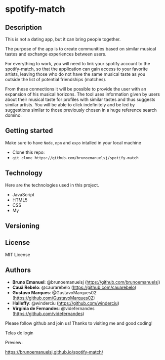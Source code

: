 # spotify-match

## Description 

This is not a dating app, but it can bring people together.

The purpose of the app is to create communities based on similar musical tastes and exchange experiences between users.

For everything to work, you will need to link your spotify account to the spotify-match, so that the application can gain access to your favorite artists, leaving those who do not have the same musical taste as you outside the list of potential friendships (matches).

From these connections it will be possible to provide the user with an expansion of his musical horizons.
The tool uses information given by users about their musical taste for profiles with similar tastes and thus suggests similar artists. You will be able to click indefinitely and be led by suggestions similar to those previously chosen in a huge reference search domino.
 

## Getting started

Make sure to have `Node`, `npm` and `expo` intalled in your local machine

- Clone this repo: 
- ```git clone https://github.com/brunoemanuelsj/spotify-match```
 

## Technology
Here are the technologies used in this project.

* JavaScript 
* HTML5
* CSS
* My

## Versioning

## License

MIT License

## Authors

*  **Bruno Emanuel**: @brunoemanuelsj (https://github.com/brunoemanuelsj)
*  **Cauã Rebelo**: @caurarebelo (https://github.com/cauarebelo)
*  **Gustavo Marques**: @GustavoMarques02 (https://github.com/GustavoMarques02)
*  **Halleffy**: @winderciu (https://github.com/winderciu)
*  **Virgínia de Fernandes**: @videfernandes (https://github.com/videfernandes)

Please follow github and join us!
Thanks to visiting me and good coding!

Telas de login

Preview:

https://brunoemanuelsj.github.io/spotify-match/

